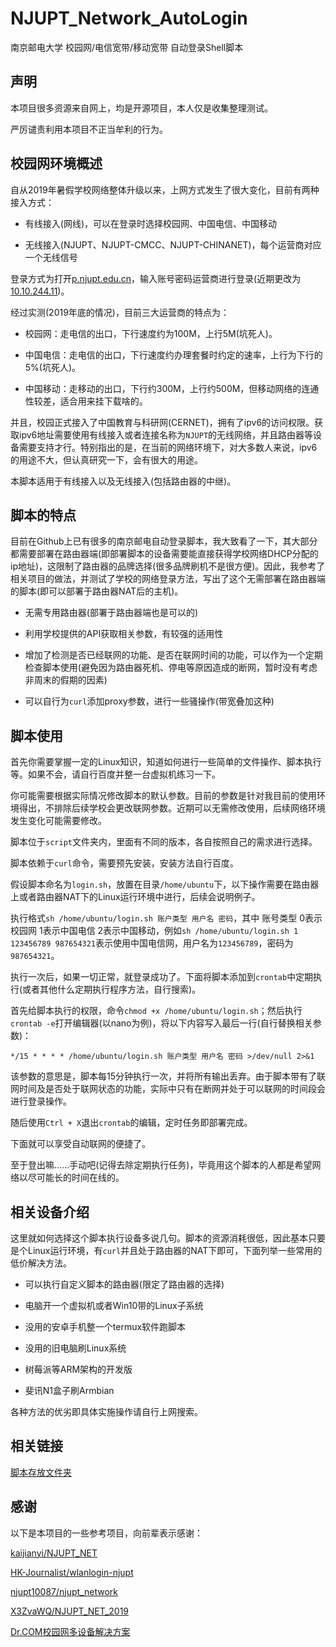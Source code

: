 # NJUPT_Network_AutoLogin

南京邮电大学 校园网/电信宽带/移动宽带 自动登录Shell脚本

## 声明

本项目很多资源来自网上，均是开源项目，本人仅是收集整理测试。

严厉谴责利用本项目不正当牟利的行为。

## 校园网环境概述

自从2019年暑假学校网络整体升级以来，上网方式发生了很大变化，目前有两种接入方式：

+ 有线接入(网线)，可以在登录时选择校园网、中国电信、中国移动

+ 无线接入(NJUPT、NJUPT-CMCC、NJUPT-CHINANET)，每个运营商对应一个无线信号

登录方式为打开[p.njupt.edu.cn](http://p.njupt.edu.cn)，输入账号密码运营商进行登录(近期更改为[10.10.244.11](http://10.10.244.11/))。

经过实测(2019年底的情况)，目前三大运营商的特点为：

+ 校园网：走电信的出口，下行速度约为100M，上行5M(坑死人)。

+ 中国电信：走电信的出口，下行速度约办理套餐时约定的速率，上行为下行的5%(坑死人)。

+ 中国移动：走移动的出口，下行约300M，上行约500M，但移动网络的连通性较差，适合用来挂下载啥的。

并且，校园正式接入了中国教育与科研网(CERNET)，拥有了ipv6的访问权限。获取ipv6地址需要使用有线接入或者连接名称为`NJUPT`的无线网络，并且路由器等设备需要支持才行。特别指出的是，在当前的网络环境下，对大多数人来说，ipv6的用途不大，但认真研究一下，会有很大的用途。

本脚本适用于有线接入以及无线接入(包括路由器的中继)。

## 脚本的特点

目前在Github上已有很多的南京邮电自动登录脚本，我大致看了一下，其大部分都需要部署在路由器端(即部署脚本的设备需要能直接获得学校网络DHCP分配的ip地址)，这限制了路由器的品牌选择(很多品牌刷机不是很方便)。因此，我参考了相关项目的做法，并测试了学校的网络登录方法，写出了这个无需部署在路由器端的脚本(即可以部署于路由器NAT后的主机)。

+ 无需专用路由器(部署于路由器端也是可以的)

+ 利用学校提供的API获取相关参数，有较强的适用性

+ 增加了检测是否已经联网的功能、是否在联网时间的功能，可以作为一个定期检查脚本使用(避免因为路由器死机、停电等原因造成的断网，暂时没有考虑非周末的假期的因素)

+ 可以自行为`curl`添加proxy参数，进行一些骚操作(带宽叠加这种)

## 脚本使用

首先你需要掌握一定的Linux知识，知道如何进行一些简单的文件操作、脚本执行等。如果不会，请自行百度并整一台虚拟机练习一下。

你可能需要根据实际情况修改脚本的默认参数。目前的参数是针对我目前的使用环境得出，不排除后续学校会更改联网参数。近期可以无需修改使用，后续网络环境发生变化可能需要修改。

脚本位于`script`文件夹内，里面有不同的版本，各自按照自己的需求进行选择。

脚本依赖于`curl`命令，需要预先安装，安装方法自行百度。

假设脚本命名为`login.sh`，放置在目录`/home/ubuntu`下，以下操作需要在路由器上或者路由器NAT下的Linux运行环境中进行，后续会说明例子。

执行格式`sh /home/ubuntu/login.sh 账户类型 用户名 密码`，其中 账号类型 0表示校园网 1表示中国电信 2表示中国移动，例如`sh /home/ubuntu/login.sh 1 123456789 987654321`表示使用中国电信网，用户名为`123456789`，密码为`987654321`。

执行一次后，如果一切正常，就登录成功了。下面将脚本添加到`crontab`中定期执行(或者其他什么定期执行程序方法，自行搜索)。

首先给脚本执行的权限，命令`chmod +x /home/ubuntu/login.sh`；然后执行`crontab -e`打开编辑器(以nano为例)，将以下内容写入最后一行(自行替换相关参数)：

```
*/15 * * * * /home/ubuntu/login.sh 账户类型 用户名 密码 >/dev/null 2>&1
```

该参数的意思是，脚本每15分钟执行一次，并将所有输出丢弃。由于脚本带有了联网时间及是否处于联网状态的功能，实际中只有在断网并处于可以联网的时间段会进行登录操作。

随后使用`Ctrl + X`退出`crontab`的编辑，定时任务即部署完成。

下面就可以享受自动联网的便捷了。

至于登出嘛……手动吧(记得去除定期执行任务)，毕竟用这个脚本的人都是希望网络以尽可能长的时间在线的。

## 相关设备介绍

这里就如何选择这个脚本执行设备多说几句。脚本的资源消耗很低，因此基本只要是个Linux运行环境，有`curl`并且处于路由器的NAT下即可，下面列举一些常用的低价解决方法。

+ 可以执行自定义脚本的路由器(限定了路由器的选择)

+ 电脑开一个虚拟机或者Win10带的Linux子系统

+ 没用的安卓手机整一个termux软件跑脚本

+ 没用的旧电脑刷Linux系统

+ 树莓派等ARM架构的开发版

+ 斐讯N1盒子刷Armbian

各种方法的优劣即具体实施操作请自行上网搜索。

## 相关链接

[脚本存放文件夹](script/)

## 感谢

以下是本项目的一些参考项目，向前辈表示感谢：

[kaijianyi/NJUPT_NET](https://github.com/kaijianyi/NJUPT_NET)

[HK-Journalist/wlanlogin-njupt](https://github.com/HK-Journalist/wlanlogin-njupt)

[njupt10087/njupt_network](https://github.com/njupt10087/njupt_network)

[X3ZvaWQ/NJUPT_NET_2019](https://github.com/X3ZvaWQ/NJUPT_NET_2019)

[Dr.COM校园网多设备解决方案](https://jakting.com/archives/drcom-autologin-padavan-tgbot.html)
